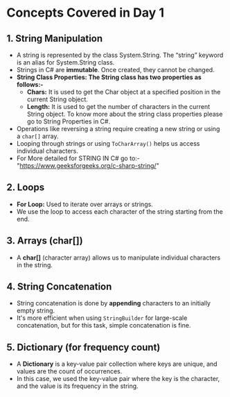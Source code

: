 # Concepts Covered in Day 1

## 1. **String Manipulation**
   - A string is represented by the class System.String. The “string” keyword is an alias for System.String class.
   - Strings in C# are **immutable**. Once created, they cannot be changed.
   - **String Class Properties: The String class has two properties as follows:-**
     - **Chars:** It is used to get the Char object at a specified position in the current String object.
     - **Length:** It is used to get the number of characters in the current String object. To know more about the string class properties please go to String Properties in C#.
   - Operations like reversing a string require creating a new string or using a `char[]` array.
   - Looping through strings or using `ToCharArray()` helps us access individual characters.
   - For More detailed for STRING IN C# go to:- "https://www.geeksforgeeks.org/c-sharp-string/"

## 2. **Loops**
   - **For Loop:** Used to iterate over arrays or strings.
   - We use the loop to access each character of the string starting from the end.

## 3. **Arrays (char[])**
   - A **char[]** (character array) allows us to manipulate individual characters in the string.

## 4. **String Concatenation**
   - String concatenation is done by **appending** characters to an initially empty string.
   - It's more efficient when using `StringBuilder` for large-scale concatenation, but for this task, simple concatenation is fine.

## 5. **Dictionary (for frequency count)**
   - A **Dictionary** is a key-value pair collection where keys are unique, and values are the count of occurrences.
   - In this case, we used the key-value pair where the key is the character, and the value is its frequency in the string.
